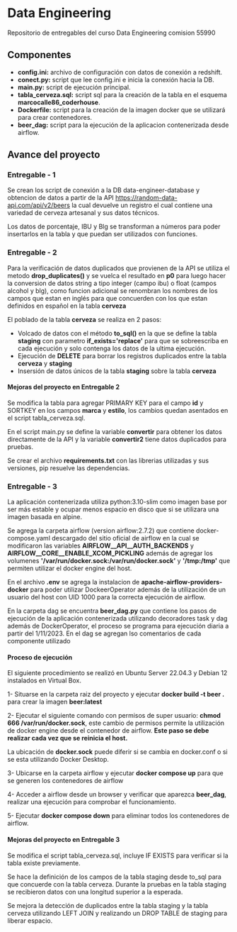 # Data Engineering
Repositorio de entregables del curso Data Engineering comision 55990

## Componentes
- **config.ini:** archivo de configuración con datos de conexión a redshift.
- **conect.py:** script que lee config.ini e inicia la conexión hacia la DB.
- **main.py:** script de ejecución principal.
- **tabla_cerveza.sql:** script sql para la creación de la tabla en el esquema **marcocalle86_coderhouse**.
- **Dockerfile:** script para la creación de la imagen docker que se utilizará para crear contenedores.
- **beer_dag:** script para la ejecución de la aplicacion contenerizada desde airflow.

## Avance del proyecto
### Entregable - 1
Se crean los script de conexión a la DB data-engineer-database y obtencion de datos a partir de la API https://random-data-api.com/api/v2/beers la cual devuelve un registro el cual contiene una variedad de cerveza artesanal y sus datos técnicos.

Los datos de porcentaje, IBU y Blg se transforman a números para poder insertarlos en la tabla y que puedan ser utilizados con funciones.

### Entregable - 2
Para la verificación de datos duplicados que provienen de la API se utiliza el metodo **drop_duplicates()** y se vuelca el resultado en **p0** para luego hacer la conversion de datos string a tipo integer (campo ibu) o float (campos alcohol y blg), como funcion adicional se renombran los nombres de los campos que estan en inglés para que concuerden con los que estan definidos en español en la tabla **cerveza**

El poblado de la tabla **cerveza** se realiza en 2 pasos:
- Volcado de datos con el método **to_sql()** en la que se define la tabla **staging** con parametro **if_exists='replace'** para que se sobreescriba en cada ejecución y solo contenga los datos de la ultima ejecución.
- Ejecución de **DELETE** para borrar los registros duplicados entre la tabla **cerveza** y **staging**
- Insersión de datos únicos de la tabla **staging** sobre la tabla **cerveza**



#### Mejoras del proyecto en Entregable 2
Se modifica la tabla para agregar PRIMARY KEY para el campo **id** y SORTKEY en los campos **marca** y **estilo**, los cambios quedan asentados en el script tabla_cerveza.sql.

En el script main.py se define la variable **convertir** para obtener los datos directamente de la API y la variable **convertir2** tiene datos duplicados para pruebas.

Se crear el archivo **requirements.txt** con las librerias utilizadas y sus versiones, pip resuelve las dependencias.

### Entregable - 3
La aplicación contenerizada utiliza python:3.10-slim como imagen base por ser más estable y ocupar menos espacio en disco que si se utilizara una imagen basada en alpine.

Se agrega la carpeta airflow (version airflow:2.7.2) que contiene docker-compose.yaml descargado del sitio oficial de airflow en la cual se modificaron las variables **AIRFLOW__API__AUTH_BACKENDS** y **AIRFLOW__CORE__ENABLE_XCOM_PICKLING** además de agregar los volumenes **'/var/run/docker.sock:/var/run/docker.sock'** y **'/tmp:/tmp'** que permiten utilizar el docker engine del host.

En el archivo **.env** se agrega la instalacion de **apache-airflow-providers-docker** para poder utilizar DockeerOperator además de la utilización de un usuario del host con UID 1000 para la correcta ejecución de airflow. 

En la carpeta dag se encuentra **beer_dag.py** que contiene los pasos de ejecución de la aplicación contenerizada utilizando decoradores task y dag además de DockerOperator, el proceso se programa para ejecución diaria a partir del 1/11/2023. En el dag se agregan lso comentarios de cada componente utilizado

#### Proceso de ejecución
El siguiente procedimiento se realizó en Ubuntu Server 22.04.3 y Debian 12 instalados en Virtual Box.

1- Situarse en la carpeta raiz del proyecto y ejecutar **docker build -t beer .** para crear la imagen **beer:latest**

2- Ejecutar el siguiente comando con permisos de super usuario: **chmod 666 /var/run/docker.sock**, este cambio de permisos permite la utilización de docker engine desde el contenedor de airflow. **Este paso se debe realizar cada vez que se reinicia el host.**

La ubicación de **docker.sock** puede diferir si se cambia en docker.conf o si se esta utilizando Docker Desktop.

3- Ubicarse en la carpeta airflow y ejecutar **docker compose up** para que se generen los contenedores de airflow

4- Acceder a airflow desde un browser y verificar que aparezca **beer_dag**, realizar una ejecución para comprobar el funcionamiento.

5- Ejecutar **docker compose down** para eliminar todos los contenedores de airflow.


#### Mejoras del proyecto en Entregable 3
Se modifica el script tabla_cerveza.sql, incluye IF EXISTS para verificar si la tabla existe previamente.

Se hace la definición de los campos de la tabla staging desde to_sql para que concuerde con la tabla cerveza. Durante la pruebas en la tabla staging se recibieron datos con una longitud superior a la esperada.

Se mejora la detección de duplicados entre la tabla staging y la tabla cerveza utilizando LEFT JOIN y realizando un DROP TABLE de staging para liberar espacio.